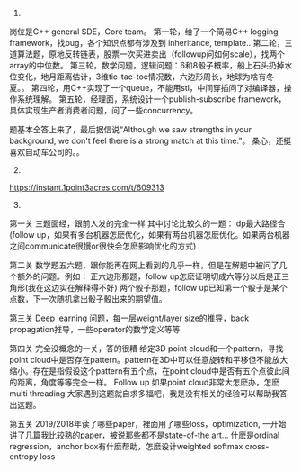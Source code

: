1.
岗位是C++ general SDE，Core team。
第一轮，给了一个简易C++ logging framework，找bug，各个知识点都有涉及到 inheritance, template..
第二轮，三道算法题，原地反转链表，股票一次买进卖出（followup问如何scale），找两个array的中位数。
第三轮，数学问题，逻辑问题：6和8骰子概率，船上石头扔掉水位变化，地月距离估计，3维tic-tac-toe情况数，六边形周长，地球为啥有冬夏。。
第四轮，用C++实现了一个queue，不能用stl，中间穿插问了对编译器，操作系统理解。
第五轮，经理面，系统设计一个publish-subscribe framework，具体实现生产者消费者问题，问了一些concurrency。

题基本全答上来了，最后据信说“Although we saw strengths in your background, we don't feel there is a strong match at this time.”。 桑心，还挺喜欢自动车公司的。。

2.
https://instant.1point3acres.com/t/609313

3.

第一关
三题面经，跟前人发的完全一样
其中讨论比较久的一题：
dp最大路径合(follow up，如果有多台机器怎麽优化，如果有两台机器怎麽优化。如果两台机器之间communicate很慢or很快会怎麽影响优化的方式)

第二关
数学题五六题，跟你能再在网上看到的几乎一样，但是在解题中被问了几个额外的问题。例如：
正六边形那题，follow up怎麽证明切成六等分以后是正三角形(我在这边实在解释得不好)
两个骰子那题，follow up已知第一个骰子是某个点数，下一次随机拿出骰子骰出来的期望值。

第三关
Deep learning 问题，每一层weight/layer size的推导，back propagation推导，一些operator的数学定义等等

第四关
完全没概念的一关，答的很糟
给定3D point cloud和一个pattern，寻找point cloud中是否存在pattern。pattern在3D中可以任意旋转和平移但不能放大缩小。存在是指假设这个pattern有五个点，在point cloud中是否有五个点彼此间的距离，角度等等完全一样。
Follow up 如果point cloud非常大怎麽办，怎麽multi threading
大家遇到这题就自求多福吧，我是没有相关的经验可以帮助我答出这题。

第五关
2019/2018年读了哪些paper，裡面用了哪些loss，optimization, 一开始讲了几篇我比较熟的paper，被说那些都不是state-of-the art...
什麽是ordinal regression，anchor box有什麽帮助，怎麽设计weighted softmax cross-entropy loss
